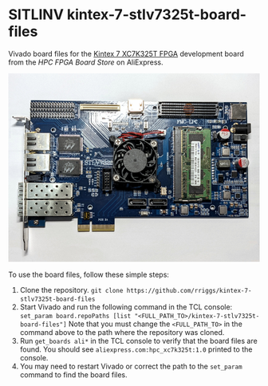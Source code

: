 # SITLINV kintex-7-stlv7325t-board-files
Vivado board files for the [Kintex 7 XC7K325T FPGA](https://www.aliexpress.com/item/3256801088848039.html) development board from the *HPC FPGA Board Store* on AliExpress.

![Board image](hpc-xc7k325t/1.0/hpc-xc7k325t.jpg)

To use the board files, follow these simple steps:

 1. Clone the repository.
    `git clone https://github.com/rriggs/kintex-7-stlv7325t-board-files`
 1. Start Vivado and run the following command in the TCL console:
    `set_param board.repoPaths [list "<FULL_PATH_TO>/kintex-7-stlv7325t-board-files"]`
    Note that you must change the `<FULL_PATH_TO>` in the command above to the path where the repository was cloned.
 1. Run `get_boards ali*` in the TCL console to verify that the board files are found.
    You should see `aliexpress.com:hpc_xc7k325t:1.0` printed to the console.
 1. You may need to restart Vivado or correct the path to the `set_param` command to find the board files.

